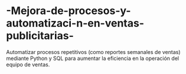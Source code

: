 # -Mejora-de-procesos-y-automatizaci-n-en-ventas-publicitarias-
Automatizar procesos repetitivos (como reportes semanales de ventas) mediante Python y SQL para aumentar la eficiencia en la operación del equipo de ventas.
